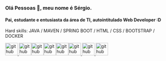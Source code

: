 ### Olá Pessoas 👋, meu nome é Sérgio.
#### Pai, estudante e entusiasta da área de TI, autointitulado Web Developer :D

Hard skills: JAVA / MAVEN / SPRING BOOT / HTML / CSS / BOOTSTRAP / DOCKER

[<img src='https://cdn.jsdelivr.net/npm/simple-icons@3.0.1/icons/java.svg' alt='github' height='40'> <img src='https://cdn.jsdelivr.net/npm/simple-icons@3.0.1/icons/apachemaven.svg' alt='github' height='40'><img src='https://cdn.jsdelivr.net/npm/simple-icons@3.0.1/icons/spring.svg' alt='github' height='40'><img src='https://cdn.jsdelivr.net/npm/simple-icons@3.0.1/icons/html5.svg' alt='github' height='40'><img src='https://cdn.jsdelivr.net/npm/simple-icons@3.0.1/icons/css3.svg' alt='github' height='40'><img src='https://cdn.jsdelivr.net/npm/simple-icons@3.0.1/icons/bootstrap.svg' alt='github' height='40'>
<img src='https://cdn.jsdelivr.net/npm/simple-icons@3.0.1/icons/linux.svg' alt='github' height='40'>
<img src='https://cdn.jsdelivr.net/npm/simple-icons@3.0.1/icons/docker.svg' alt='github' height='40'>
](https://github.com/SSKings)


